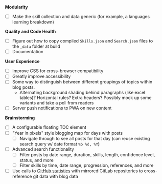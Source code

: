 **Modularity**
- [ ] Make the skill collection and data generic (for example, a languages learning breakdown)

**Quality and Code Health**
- [ ] Figure out how to copy compiled `Skills.json` and `Search.json` files to the `_data` folder at build
- [ ] Documentation

**User Experience**
- [ ] Improve CSS for cross-browser compatibility
- [ ] Greatly improve accessibility
- [ ] Some way to distinguish between different groupings of topics within blog posts.
  - Alternating background shading behind paragraphs (like excel tables)? Horizontal rules? Extra headers? Possibly mock up some variants and take a poll from readers
- [ ] Server push notifications to PWA on new content

**Brainstorming**
- [ ] A configurable floating TOC element
- [ ] "Year in pixels" style blogging map for days with posts
  - [ ] Navigate through to see all posts for that day (can reuse existing search query w/ date format `%b %d, %Y`)
- [ ] Advanced search functionality
  - [ ] Filter posts by date range, duration, skills, length, confidence level, status, and more
  - [ ] Filter skills by time, date range, progression, references, and more
- [ ] Use calls to [GitHub statistics](https://docs.github.com/en/rest/reference/repos#statistics) with mirrored GitLab repositories to cross-reference git data with blog data